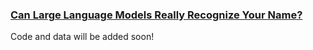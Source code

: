 ### [Can Large Language Models Really Recognize Your Name?](https://arxiv.org/abs/2505.14549)

Code and data will be added soon!
